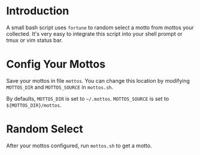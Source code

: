 # Introduction

A small bash script uses `fortune` to random select a motto from mottos your collected. It's very easy to integrate this script into your shell prompt or tmux or vim status bar.

# Config Your Mottos

Save your mottos in file `mottos`. You can change this location by modifying `MOTTOS_DIR` and `MOTTOS_SOURCE` in `mottos.sh`.

By defaults, `MOTTOS_DIR` is set to `~/.mottos`. `MOTTOS_SOURCE` is set to `${MOTTOS_DIR}/mottos`.

# Random Select

After your mottos configured, run `mottos.sh` to get a motto.
